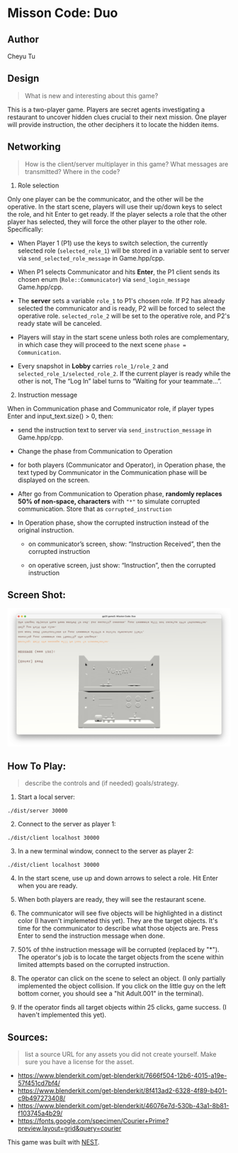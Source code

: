 # Misson Code: Duo

## Author

Cheyu Tu

## Design

> What is new and interesting about this game?

This is a two-player game. Players are secret agents investigating a restaurant to uncover hidden clues crucial to their next mission. One player will provide instruction, the other deciphers it to locate the hidden items.

## Networking

> How is the client/server multiplayer in this game? What messages are transmitted? Where in the code?

1. Role selection

Only one player can be the communicator, and the other will be the operative. In the start scene, players will use their up/down keys to select the role, and hit Enter to get ready. If the player selects a role that the other player has selected, they will force the other player to the other role. Specifically:

- When Player 1 (P1) use the keys to switch selection, the currently selected role (`selected_role_1`) will be stored in a variable sent to server via `send_selected_role_message` in Game.hpp/cpp.

- When P1 selects Communicator and hits **Enter**, the P1 client sends its chosen enum (`Role::Communicator`) via `send_login_message`  Game.hpp/cpp.

- The **server** sets a variable `role_1` to P1's chosen role. If P2 has already selected the communicator and is ready, P2 will be forced to select the operative role. `selected_role_2` will be set to the operative role, and P2's ready state will be canceled.

- Players will stay in the start scene unless both roles are complementary, in which case they will proceed to the next scene `phase = Communication`.

- Every snapshot in **Lobby** carries `role_1/role_2` and `selected_role_1/selected_role_2`. If the current player is ready while the other is not, The “Log In” label turns to “Waiting for your teammate…”.

2. Instruction message

When in Communication phase and Communicator role, if player types Enter and input_text.size() > 0, then:

- send the instruction text to server via `send_instruction_message` in Game.hpp/cpp.

- Change the phase from Communication to Operation

- for both players (Communicator and Operator), in Operation phase, the text typed by Communicator in the Communication phase will be displayed on the screen.

- After go from Communication to Operation phase, **randomly replaces 50% of non-space, characters** with `"*"` to simulate corrupted communication. Store that as `corrupted_instruction`

- In Operation phase, show the corrupted instruction instead of the original instruction.

    - on communicator’s screen, show: “Instruction Received”, then the corrupted instruction

    - on operative screen, just show: “Instruction”, then the corrupted instruction

## Screen Shot:

![Screen Shot](Screenshot_2025-10-07.png)

## How To Play:

> describe the controls and (if needed) goals/strategy.

1. Start a local server:
```
./dist/server 30000
```

2. Connect to the server as player 1:
```
./dist/client localhost 30000
```

3. In a new terminal window, connect to the server as player 2:
```
./dist/client localhost 30000
```

4. In the start scene, use up and down arrows to select a role. Hit Enter when you are ready.

5. When both players are ready, they will see the restaurant scene. 

6. The communicator will see five objects will be highlighted in a distinct color (I haven't implemeted this yet). They are the target objects. It's time for the communicator to describe what those objects are. Press Enter to send the instruction message when done.

7. 50% of thhe instruction message will be corrupted (replaced by "*"). The operator's job is to locate the target objects from the scene within limited attempts based on the corrupted instruction.

8. The operator can click on the scene to select an object. (I only partially implemented the object collision. If you click on the little guy on the left bottom corner, you should see a "hit Adult.001" in the terminal).

9. If the operator finds all target objects within 25 clicks, game success. (I haven't implemented this yet).


## Sources:

> list a source URL for any assets you did not create yourself. Make sure you have a license for the asset.

- https://www.blenderkit.com/get-blenderkit/7666f504-12b6-4015-a19e-57f451cd7bf4/
- https://www.blenderkit.com/get-blenderkit/8f413ad2-6328-4f89-b401-c9b497273408/
- https://www.blenderkit.com/get-blenderkit/46076e7d-530b-43a1-8b81-f103745a4b29/
- https://fonts.google.com/specimen/Courier+Prime?preview.layout=grid&query=courier

This game was built with [NEST](NEST.md).